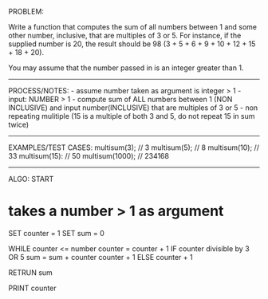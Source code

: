 PROBLEM:

Write a function that computes the sum of all numbers between 1 and some other number, inclusive, that are multiples of 3 or 5. For instance, if the supplied number is 20, the result should be 98 (3 + 5 + 6 + 9 + 10 + 12 + 15 + 18 + 20).

You may assume that the number passed in is an integer greater than 1.

---

PROCESS/NOTES: - assume number taken as argument is integer > 1 - input: NUMBER > 1 - compute sum of ALL numbers between 1 (NON INCLUSIVE) and input number(INCLUSIVE) that are multiples of 3 or 5 - non repeating mulitiple (15 is a multiple of both 3 and 5, do not repeat 15 in sum twice)
  


---

EXAMPLES/TEST CASES:
multisum(3); // 3
multisum(5); // 8
multisum(10); // 33
multisum(15): // 50
multisum(1000); // 234168

---

ALGO:
START
  
 # takes a number > 1 as argument
  
 SET counter = 1
SET sum = 0
  
 WHILE counter <= number
counter = counter + 1
IF counter divisible by 3 OR 5
sum = sum + counter
counter + 1
ELSE
counter + 1
  
 RETRUN sum
  
 PRINT counter
